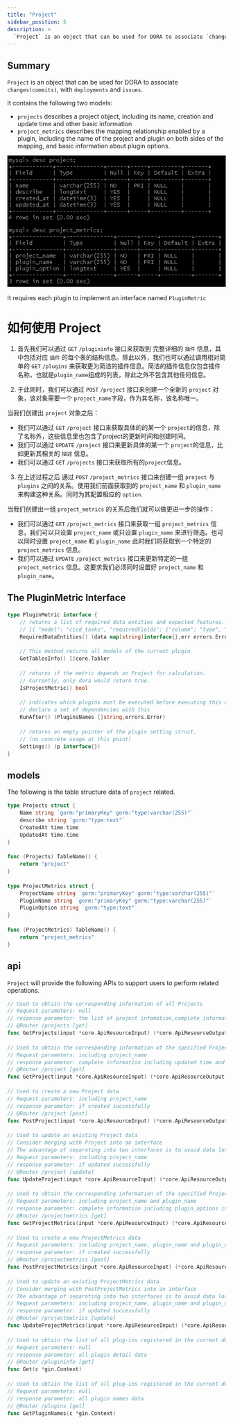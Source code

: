 ```yaml
---
title: "Project"
sidebar_position: 5
description: >
  `Project` is an object that can be used for DORA to associate `changes(commits)`, with `deployments` and `issues`.
---
```


## Summary
`Project` is an object that can be used for DORA to associate `changes(commits)`, with `deployments` and `issues`.

It contains the following two models:
 - `projects` describes a project object, including its name, creation and update time and other basic information
 - `project_metrics` describes the mapping relationship enabled by a plugin, including the name of the project and plugin on both sides of the mapping, and basic information about plugin options.

![image](project_table.jpg)
 
It requires each plugin to implement an interface named `PluginMetric`

# 如何使用 Project

1. 首先我们可以通过 `GET` `/plugininfo` 接口来获取到 完整详细的 `插件` 信息，其中包括对应 `插件` 的每个表的结构信息。除此以外，我们也可以通过调用相对简单的 `GET` `/plugins` 来获取更为简洁的插件信息。简洁的插件信息仅包含插件名称，也就是`plugin_name`组成的列表，除此之外不包含其他任何信息。

2. 于此同时，我们可以通过 `POST` `/project` 接口来创建一个全新的 `project` 对象，该对象需要一个 `project_name`字段，作为其名称，该名称唯一。

当我们创建出 `project` 对象之后：

- 我们可以通过 `GET` `/project` 接口来获取具体的的某一个 `project`的信息，除了名称外，这些信息里也包含了project的更新时间和创建时间。
- 我们可以通过 `UPDATE` `/project` 接口来更新具体的某一个 `project`的信息，比如更新其相关的 `描述` 信息。
- 我们可以通过 `GET` `/projects` 接口来获取所有的`project`信息。 

3. 在上述过程之后 通过 `POST` `/project_metrics` 接口来创建一组 `project` 与 `plugins` 之间的关系。使用我们前面获取到的 `project_name` 和 `plugin_name` 来构建这种关系。同时为其配置相应的 `option`.

当我们创建出一组 `project_metrics` 的关系后我们就可以做更进一步的操作：

- 我们可以通过 `GET` `/project_metrics` 接口来获取一组 `project_metrics` 信息，我们可以只设置 `project_name` 或只设置 `plugin_name` 来进行筛选。也可以同时设置 `project_name` 和 `plugin_name` 此时我们将获取到一个特定的 `project_metrics` 信息。
- 我们可以通过 `UPDATE` `/project_metrics` 接口来更新特定的一组 `project_metrics` 信息。这要求我们必须同时设置好 `project_name` 和 `plugin_name`。


## The PluginMetric Interface


```go
type PluginMetric interface {
    // returns a list of required data entities and expected features.
    // [{ "model": "cicd_tasks", "requiredFields": {"column": "type", "execptedValue": "Deployment"}}, ...]
    RequiredDataEntities() (data map[string]interface{},err errors.Error)

    // This method returns all models of the current plugin
    GetTablesInfo() []core.Tabler
    
    // returns if the metric depends on Project for calculation. 
    // Currently, only dora would return true.
    IsProjectMetric() bool

    // indicates which plugins must be executed before executing this one. 
    // declare a set of dependencies with this
    RunAfter() (PluginsNames []string,errors.Error)

    // returns an empty pointer of the plugin setting struct.
    // (no concrete usage at this point)
    Settings() (p interface{})
}
```

## models

The following is the  table structure data of `project` related.

```go
type Projects struct {
    Name string `gorm:"primaryKey" gorm:"type:varchar(255)"`
    describe string `gorm:"type:text"`
    CreatedAt time.time
    UpdatedAt time.time
}

func (Projects) TableName() {
    return "project"
}

type ProjectMetrics struct { 
    ProjectName string `gorm:"primaryKey" gorm:"type:varchar(255)"`
    PluginName string `gorm:"primaryKey" gorm:"type:varchar(255)"`
    PluginOption string `gorm:"type:text"`
}

func (ProjectMetrics) TableName() {
    return "project_metrics"
}
```

## api

`Project` will provide the following APIs to support users to perform related operations.

```go
// Used to obtain the corresponding information of all Projects
// Request parameters: null
// response parameter: the list of project infomation,complete information including updated time and created time information of Project
// @Router /projects [get]
func GetProjects(input *core.ApiResourceInput) (*core.ApiResourceOutput, errors.Error)

// Used to obtain the corresponding information of the specified Project
// Request parameters: including project_name
// response parameter: complete information including updated time and created time information of Project
// @Router /project [get]
func GetProject(input *core.ApiResourceInput) (*core.ApiResourceOutput, errors.Error)

// Used to create a new Project data
// Request parameters: including project_name
// response parameter: if created successfully
// @Router /project [post]
func PostProject(input *core.ApiResourceInput) (*core.ApiResourceOutput,errors.Error)

// Used to update an existing Project data
// Consider merging with Project into an interface
// The advantage of separating into two interfaces is to avoid data loss caused by misoperation coverage
// Request parameters: including project_name
// response parameter: if updated successfully
// @Router /project [update]
func UpdateProject(input *core.ApiResourceInput) (*core.ApiResourceOutput,errors.Error)

// Used to obtain the corresponding information of the specified ProjectMetrics
// Request parameters: including project_name and plugin_name
// response parameter: complete information including plugin_options information of ProjectMetrics
// @Router /projectmetrics [get]
func GetProjectMetrics(input *core.ApiResourceInput) (*core.ApiResourceOutput, errors.Error)

// Used to create a new ProjectMetrics data
// Request parameters: including project_name, plugin_name and plugin_options
// response parameter: if created successfully
// @Router /projectmetrics [post]
func PostProjectMetrics(input *core.ApiResourceInput) (*core.ApiResourceOutput,errors.Error)

// Used to update an existing ProjectMetrics data
// Consider merging with PostProjectMetrics into an interface
// The advantage of separating into two interfaces is to avoid data loss caused by misoperation coverage
// Request parameters: including project_name, plugin_name and plugin_options
// response parameter: if updated successfully
// @Router /projectmetrics [update]
func UpdateProjectMetrics(input *core.ApiResourceInput) (*core.ApiResourceOutput,errors.Error)

// Used to obtain the list of all plug-ins registered in the current devlake
// Request parameters: null
// response parameter: all plugin detail data
// @Router /plugininfo [get]
func Get(c *gin.Context)

// Used to obtain the list of all plug-ins registered in the current devlake
// Request parameters: null
// response parameter: all plugin names data
// @Router /plugins [get]
func GetPluginNames(c *gin.Context)
```
